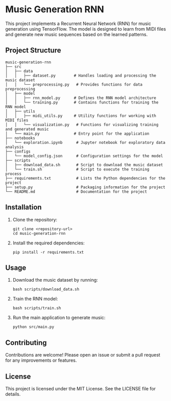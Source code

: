 # Music Generation RNN

This project implements a Recurrent Neural Network (RNN) for music generation using TensorFlow. The model is designed to learn from MIDI files and generate new music sequences based on the learned patterns.

## Project Structure

```
music-generation-rnn
├── src
│   ├── data
│   │   ├── dataset.py        # Handles loading and processing the music dataset
│   │   └── preprocessing.py   # Provides functions for data preprocessing
│   ├── model
│   │   ├── rnn_model.py      # Defines the RNN model architecture
│   │   └── training.py       # Contains functions for training the RNN model
│   ├── utils
│   │   ├── midi_utils.py     # Utility functions for working with MIDI files
│   │   └── visualization.py   # Functions for visualizing training and generated music
│   └── main.py               # Entry point for the application
├── notebooks
│   └── exploration.ipynb      # Jupyter notebook for exploratory data analysis
├── configs
│   └── model_config.json      # Configuration settings for the model
├── scripts
│   ├── download_data.sh       # Script to download the music dataset
│   └── train.sh               # Script to execute the training process
├── requirements.txt           # Lists the Python dependencies for the project
├── setup.py                   # Packaging information for the project
└── README.md                  # Documentation for the project
```

## Installation

1. Clone the repository:
   ```
   git clone <repository-url>
   cd music-generation-rnn
   ```

2. Install the required dependencies:
   ```
   pip install -r requirements.txt
   ```

## Usage

1. Download the music dataset by running:
   ```
   bash scripts/download_data.sh
   ```

2. Train the RNN model:
   ```
   bash scripts/train.sh
   ```

3. Run the main application to generate music:
   ```
   python src/main.py
   ```

## Contributing

Contributions are welcome! Please open an issue or submit a pull request for any improvements or features.

## License

This project is licensed under the MIT License. See the LICENSE file for details.